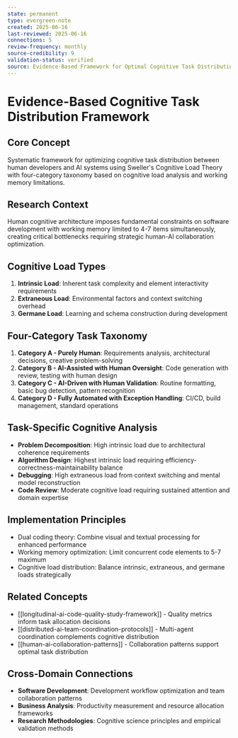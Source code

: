 ```yaml
---
state: permanent
type: evergreen-note
created: 2025-06-16
last-reviewed: 2025-06-16
connections: 5
review-frequency: monthly
source-credibility: 9
validation-status: verified
source: Evidence-Based Framework for Optimal Cognitive Task Distribution (2025)
---
```


# Evidence-Based Cognitive Task Distribution Framework

## Core Concept
Systematic framework for optimizing cognitive task distribution between human developers and AI systems using Sweller's Cognitive Load Theory with four-category taxonomy based on cognitive load analysis and working memory limitations.

## Research Context
Human cognitive architecture imposes fundamental constraints on software development with working memory limited to 4-7 items simultaneously, creating critical bottlenecks requiring strategic human-AI collaboration optimization.

## Cognitive Load Types
1. **Intrinsic Load**: Inherent task complexity and element interactivity requirements
2. **Extraneous Load**: Environmental factors and context switching overhead  
3. **Germane Load**: Learning and schema construction during development

## Four-Category Task Taxonomy
1. **Category A - Purely Human**: Requirements analysis, architectural decisions, creative problem-solving
2. **Category B - AI-Assisted with Human Oversight**: Code generation with review, testing with human design
3. **Category C - AI-Driven with Human Validation**: Routine formatting, basic bug detection, pattern recognition
4. **Category D - Fully Automated with Exception Handling**: CI/CD, build management, standard operations

## Task-Specific Cognitive Analysis
- **Problem Decomposition**: High intrinsic load due to architectural coherence requirements
- **Algorithm Design**: Highest intrinsic load requiring efficiency-correctness-maintainability balance
- **Debugging**: High extraneous load from context switching and mental model reconstruction
- **Code Review**: Moderate cognitive load requiring sustained attention and domain expertise

## Implementation Principles
- Dual coding theory: Combine visual and textual processing for enhanced performance
- Working memory optimization: Limit concurrent code elements to 5-7 maximum
- Cognitive load distribution: Balance intrinsic, extraneous, and germane loads strategically

## Related Concepts
- [[longitudinal-ai-code-quality-study-framework]] - Quality metrics inform task allocation decisions
- [[distributed-ai-team-coordination-protocols]] - Multi-agent coordination complements cognitive distribution
- [[human-ai-collaboration-patterns]] - Collaboration patterns support optimal task distribution

## Cross-Domain Connections
- **Software Development**: Development workflow optimization and team collaboration patterns
- **Business Analysis**: Productivity measurement and resource allocation frameworks
- **Research Methodologies**: Cognitive science principles and empirical validation methods